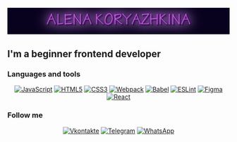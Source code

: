 ![Header](https://github.com/A-krzhk/A-krzhk/blob/main/assets/NameGif.gif)

## I'm a beginner frontend developer

### Languages and tools

<div align="center">

<a href="#">![JavaScript](https://img.shields.io/badge/javascript-%23323330.svg?style=for-the-badge&logo=javascript&logoColor=%23F7DF1E)</a>
<a href="#">![HTML5](https://img.shields.io/badge/html5-%23E34F26.svg?style=for-the-badge&logo=html5&logoColor=white)</a>
<a href="#">![CSS3](https://img.shields.io/badge/css3-%231572B6.svg?style=for-the-badge&logo=css3&logoColor=white)</a>
<a href="#">![Webpack](https://img.shields.io/badge/webpack-%238DD6F9.svg?style=for-the-badge&logo=webpack&logoColor=black)</a>
<a href="#">![Babel](https://img.shields.io/badge/Babel-F9DC3e?style=for-the-badge&logo=babel&logoColor=black)</a>
<a href="#">![ESLint](https://img.shields.io/badge/ESLint-4B3263?style=for-the-badge&logo=eslint&logoColor=white)</a>
<a href="#">![Figma](https://img.shields.io/badge/figma-%23F24E1E.svg?style=for-the-badge&logo=figma&logoColor=white)</a>
<a href="#">![React](https://img.shields.io/badge/react-%2320232a.svg?style=for-the-badge&logo=react&logoColor=%2361DAFB)
</a>

</div>

### Follow me

<div align="center">

[![Vkontakte](https://img.shields.io/badge/Vkontakte-%231877F2.svg?style=for-the-badge&logo=Vk&logoColor=white)](https://vk.com/idoleras)
[![Telegram](https://img.shields.io/badge/Telegram-2CA5E0?style=for-the-badge&logo=telegram&logoColor=white)](https://t.me/idoleras)
[![WhatsApp](https://img.shields.io/badge/WhatsApp-25D366?style=for-the-badge&logo=whatsapp&logoColor=white)](https://wa.me/79773031703?text=%D0%9F%D1%80%D0%B8%D0%B2%D0%B5%D1%82!%20%F0%9F%91%8B)

</div>
